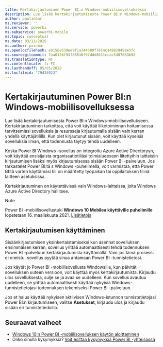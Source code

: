 ```yaml
---
title: Kertakirjautuminen Power BI:n Windows-mobiilisovelluksessa
description: Lue lisää kertakirjautumisesta Power BI:n Windows-mobiilisovellukseen. Kertakirjautuminen tarkoittaa, että voit käyttää liiketoiminnan hoitamisessa tarvitsemiasi sovelluksia ja resursseja kirjautumalla sisään vain kerran yhdellä käyttäjätilillä.
author: paulinbar
ms.reviewer: ''
ms.service: powerbi
ms.subservice: powerbi-mobile
ms.topic: conceptual
ms.date: 03/11/2020
ms.author: painbar
ms.openlocfilehash: e9156e539ee9f1a344b89f7814c148829498e5fc
ms.sourcegitcommit: 7aa0136f93f88516f97ddd8031ccac5d07863b92
ms.translationtype: HT
ms.contentlocale: fi-FI
ms.lasthandoff: 05/05/2020
ms.locfileid: "79435923"
---
```

# <a name="single-sign-on-in-the-power-bi-mobile-windows-app"></a>Kertakirjautuminen Power BI:n Windows-mobiilisovelluksessa

Lue lisää kertakirjautumisesta Power BI:n Windows-mobiilisovellukseen. Kertakirjautuminen tarkoittaa, että voit käyttää liiketoiminnan hoitamisessa tarvitsemiasi sovelluksia ja resursseja kirjautumalla sisään vain kerran yhdellä käyttäjätilillä. Kun olet kirjautunut sisään, voit käyttää kyseisiä sovelluksia ilman, että todennusta täytyy tehdä uudelleen. 

Koska Power BI Windows -sovellus on integroitu Azure Active Directoryyn, voit käyttää ensisijaista organisaatiotiliäsi toimialueeseen liitettyihin laitteisiin kirjautumisen lisäksi myös kirjautumisessa sisään Power BI -palveluun. Jos tarkastelet Power BI:tä s Windows -puhelimella, voit varmistaa, että Power BI:tä varten käyttämäsi tili on määritetty työpaikan tai oppilaitoksen tilinä laitteen asetuksissa.  

Kertakirjautuminen on käytettävissä vain Windows-laitteissa, joita Windows Azure Active Directory hallitsee.

>[!NOTE]
>Power BI -mobiilisovellustuki **Windows 10 Mobilea käyttäville puhelimille** lopetetaan 16. maaliskuuta 2021. [Lisätietoja](https://go.microsoft.com/fwlink/?linkid=2121400)

## <a name="sign-in-with-sso"></a>Kertakirjautumisen käyttäminen

Sisäänkirjautumisen yksinkertaistamiseksi kun asennat sovelluksen ensimmäisen kerran, sovellus yrittää automaattisesti tehdä todennuksen Power BI -palveluun kertakirjautumista käyttämällä. Vain jos tämä prosessi ei onnistu, sovellus pyytää sinua antamaan Power BI -tunnistetietosi.  

Jos käytät jo Power BI -mobiilisovellusta Windowsille, kun päivität sovelluksen uuteen versioon, voit käyttää myös kertakirjautumista. Kirjaudu ulos sovelluksesta, sulje se ja avaa se uudelleen. Kun sovellus avautuu uudelleen, se yrittää automaattisesti käyttää nykyisiä Windows-tunnistetietojasi todennuksen tekemiseksi Power BI -palveluun. 

Jos et halua käyttää nykyisen aktiivisen Windows-istunnon tunnistetietojasi Power BI:n kirjautumiseen, valitse **Asetukset**, kirjaudu ulos ja kirjaudu sisään eri tunnistetiedoilla. 
 
## <a name="next-steps"></a>Seuraavat vaiheet

- [Windows 10:n Power BI -mobiilisovelluksen käytön aloittaminen](mobile-windows-10-phone-app-get-started.md)
- Onko sinulla kysymyksiä? [Voit esittää kysymyksiä Power BI -yhteisössä](https://community.powerbi.com/)

